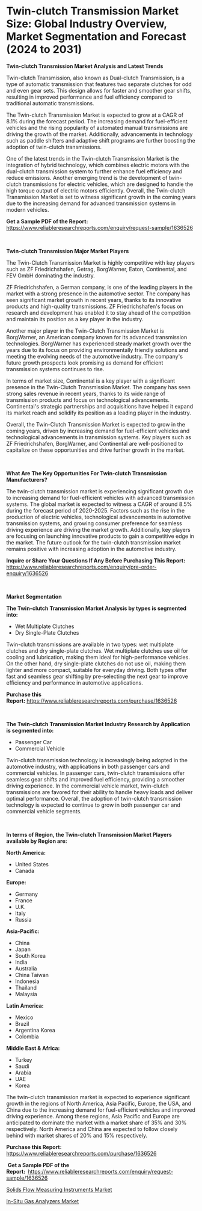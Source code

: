 <p><h1>Twin-clutch Transmission Market Size: Global Industry Overview, Market Segmentation and Forecast (2024 to 2031)</h1></p><p><strong>Twin-clutch Transmission Market Analysis and Latest Trends</strong></p>
<p><p>Twin-clutch Transmission, also known as Dual-clutch Transmission, is a type of automatic transmission that features two separate clutches for odd and even gear sets. This design allows for faster and smoother gear shifts, resulting in improved performance and fuel efficiency compared to traditional automatic transmissions.</p><p>The Twin-clutch Transmission Market is expected to grow at a CAGR of 8.1% during the forecast period. The increasing demand for fuel-efficient vehicles and the rising popularity of automated manual transmissions are driving the growth of the market. Additionally, advancements in technology such as paddle shifters and adaptive shift programs are further boosting the adoption of twin-clutch transmissions.</p><p>One of the latest trends in the Twin-clutch Transmission Market is the integration of hybrid technology, which combines electric motors with the dual-clutch transmission system to further enhance fuel efficiency and reduce emissions. Another emerging trend is the development of twin-clutch transmissions for electric vehicles, which are designed to handle the high torque output of electric motors efficiently. Overall, the Twin-clutch Transmission Market is set to witness significant growth in the coming years due to the increasing demand for advanced transmission systems in modern vehicles.</p></p>
<p><strong>Get a Sample PDF of the Report:&nbsp;</strong> <a href="https://www.reliableresearchreports.com/enquiry/request-sample/1636526">https://www.reliableresearchreports.com/enquiry/request-sample/1636526</a></p>
<p>&nbsp;</p>
<p><strong>Twin-clutch Transmission Major Market Players</strong></p>
<p><p>The Twin-Clutch Transmission Market is highly competitive with key players such as ZF Friedrichshafen, Getrag, BorgWarner, Eaton, Continental, and FEV GmbH dominating the industry. </p><p>ZF Friedrichshafen, a German company, is one of the leading players in the market with a strong presence in the automotive sector. The company has seen significant market growth in recent years, thanks to its innovative products and high-quality transmissions. ZF Friedrichshafen's focus on research and development has enabled it to stay ahead of the competition and maintain its position as a key player in the industry.</p><p>Another major player in the Twin-Clutch Transmission Market is BorgWarner, an American company known for its advanced transmission technologies. BorgWarner has experienced steady market growth over the years due to its focus on providing environmentally friendly solutions and meeting the evolving needs of the automotive industry. The company's future growth prospects look promising as demand for efficient transmission systems continues to rise.</p><p>In terms of market size, Continental is a key player with a significant presence in the Twin-Clutch Transmission Market. The company has seen strong sales revenue in recent years, thanks to its wide range of transmission products and focus on technological advancements. Continental's strategic partnerships and acquisitions have helped it expand its market reach and solidify its position as a leading player in the industry.</p><p>Overall, the Twin-Clutch Transmission Market is expected to grow in the coming years, driven by increasing demand for fuel-efficient vehicles and technological advancements in transmission systems. Key players such as ZF Friedrichshafen, BorgWarner, and Continental are well-positioned to capitalize on these opportunities and drive further growth in the market.</p></p>
<p>&nbsp;</p>
<p><strong>What Are The Key Opportunities For Twin-clutch Transmission Manufacturers?</strong></p>
<p><p>The twin-clutch transmission market is experiencing significant growth due to increasing demand for fuel-efficient vehicles with advanced transmission systems. The global market is expected to witness a CAGR of around 8.5% during the forecast period of 2020-2025. Factors such as the rise in the production of electric vehicles, technological advancements in automotive transmission systems, and growing consumer preference for seamless driving experience are driving the market growth. Additionally, key players are focusing on launching innovative products to gain a competitive edge in the market. The future outlook for the twin-clutch transmission market remains positive with increasing adoption in the automotive industry.</p></p>
<p><strong>Inquire or Share Your Questions If Any Before Purchasing This Report:</strong> <a href="https://www.reliableresearchreports.com/enquiry/pre-order-enquiry/1636526">https://www.reliableresearchreports.com/enquiry/pre-order-enquiry/1636526</a></p>
<p>&nbsp;</p>
<p><strong>Market Segmentation</strong></p>
<p><strong>The Twin-clutch Transmission Market Analysis by types is segmented into:</strong></p>
<p><ul><li>Wet Multiplate Clutches</li><li>Dry Single-Plate Clutches</li></ul></p>
<p><p>Twin-clutch transmissions are available in two types: wet multiplate clutches and dry single-plate clutches. Wet multiplate clutches use oil for cooling and lubrication, making them ideal for high-performance vehicles. On the other hand, dry single-plate clutches do not use oil, making them lighter and more compact, suitable for everyday driving. Both types offer fast and seamless gear shifting by pre-selecting the next gear to improve efficiency and performance in automotive applications.</p></p>
<p><strong>Purchase this Report:&nbsp;</strong><a href="https://www.reliableresearchreports.com/purchase/1636526">https://www.reliableresearchreports.com/purchase/1636526</a></p>
<p>&nbsp;</p>
<p><strong>The Twin-clutch Transmission Market Industry Research by Application is segmented into:</strong></p>
<p><ul><li>Passenger Car</li><li>Commercial Vehicle</li></ul></p>
<p><p>Twin-clutch transmission technology is increasingly being adopted in the automotive industry, with applications in both passenger cars and commercial vehicles. In passenger cars, twin-clutch transmissions offer seamless gear shifts and improved fuel efficiency, providing a smoother driving experience. In the commercial vehicle market, twin-clutch transmissions are favored for their ability to handle heavy loads and deliver optimal performance. Overall, the adoption of twin-clutch transmission technology is expected to continue to grow in both passenger car and commercial vehicle segments.</p></p>
<p>&nbsp;</p>
<p><strong>In terms of Region, the Twin-clutch Transmission Market Players available by Region are:</strong></p>
<p>
    <p> <strong> North America: </strong>
        <ul>
            <li>United States</li>
            <li>Canada</li>
        </ul>
        </p> 
    <p> <strong> Europe: </strong>
        <ul>
            <li>Germany</li>
            <li>France</li>
            <li>U.K.</li>
            <li>Italy</li>
            <li>Russia</li>
        </ul>
        </p> 
    <p> <strong> Asia-Pacific: </strong>
        <ul>
            <li>China</li>
            <li>Japan</li>
            <li>South Korea</li>
            <li>India</li>
            <li>Australia</li>
            <li>China Taiwan</li>
            <li>Indonesia</li>
            <li>Thailand</li>
            <li>Malaysia</li>
        </ul>
        </p> 
    <p> <strong> Latin America: </strong>
        <ul>
            <li>Mexico</li>
            <li>Brazil</li>
            <li>Argentina Korea</li>
            <li>Colombia</li>
        </ul>
        </p> 
    <p> <strong> Middle East & Africa: </strong>
        <ul>
            <li>Turkey</li>
            <li>Saudi</li>
            <li>Arabia</li>
            <li>UAE</li>
            <li>Korea</li>
        </ul>
    </p>
    </p>
<p><p>The twin-clutch transmission market is expected to experience significant growth in the regions of North America, Asia Pacific, Europe, the USA, and China due to the increasing demand for fuel-efficient vehicles and improved driving experience. Among these regions, Asia Pacific and Europe are anticipated to dominate the market with a market share of 35% and 30% respectively. North America and China are expected to follow closely behind with market shares of 20% and 15% respectively.</p></p>
<p><strong>Purchase this Report: </strong><a href="https://www.reliableresearchreports.com/purchase/1636526">https://www.reliableresearchreports.com/purchase/1636526</a></p>
<p>&nbsp;<strong>Get a Sample PDF of the Report:&nbsp;&nbsp;</strong><a href="https://www.reliableresearchreports.com/enquiry/request-sample/1636526">https://www.reliableresearchreports.com/enquiry/request-sample/1636526</a></p>
<p><strong></strong></p>
<p><p><a href="https://github.com/RickHolmes3/Market-Research-Report-List-3/blob/main/solids-flow-measuring-instruments-market.md">Solids Flow Measuring Instruments Market</a></p><p><a href="https://github.com/Krish2023na/Market-Research-Report-List-3/blob/main/in-situ-gas-analyzers-market.md">In-Situ Gas Analyzers Market</a></p></p>